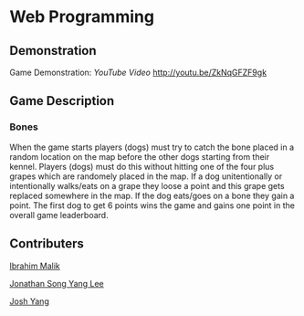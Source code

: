 # Web Programming 

## Demonstration

Game Demonstration: *YouTube Video* http://youtu.be/ZkNqGFZF9gk

## Game Description

### Bones

When the game starts players (dogs) must try to catch the bone placed in a random location on the map before the other dogs starting from their kennel. Players (dogs) must do this without hitting one of the four plus grapes which are randomely placed in the map. If a dog unitentionally or intentionally walks/eats on a grape they loose a point and this grape gets replaced somewhere in the map. If the dog eats/goes on a bone they gain a point. The first dog to get 6 points wins the game and gains one point in the overall game leaderboard.

## Contributers

[Ibrahim Malik](https://github.com/theibrahimmalik)

[Jonathan Song Yang Lee](https://github.com/jonleesy)

[Josh Yang](https://github.com/JoshYang1)
